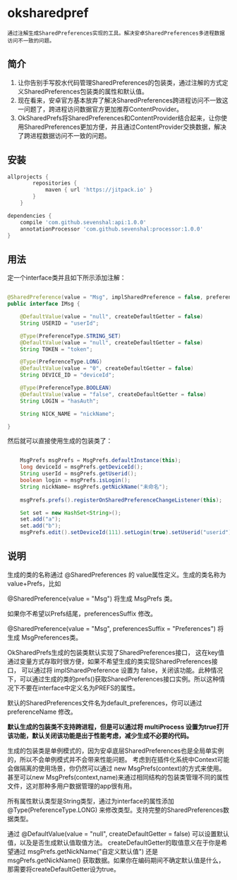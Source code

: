 # oksharedpref

```
通过注解生成SharedPreferences实现的工具。解决安卓SharedPreferences多进程数据访问不一致的问题。
```

## 简介
1. 让你告别手写胶水代码管理SharedPreferences的包装类，通过注解的方式定义SharedPreferences包装类的属性和默认值。
2. 现在看来，安卓官方基本放弃了解决SharedPreferences跨进程访问不一致这一问题了，跨进程访问数据官方更加推荐ContentProvider。
3. OkSharedPrefs将SharedPreferences和ContentProvider结合起来，让你使用SharedPreferences更加方便，并且通过ContentProvider交换数据，解决了跨进程数据访问不一致的问题。

## 安装

```groovy
allprojects {
		repositories {
			maven { url 'https://jitpack.io' }
		}
	}

dependencies {
    compile 'com.github.sevenshal:api:1.0.0'
    annotationProcessor 'com.github.sevenshal:processor:1.0.0'
}
```

## 用法

定一个interface类并且如下所示添加注解：

```java

@SharedPreference(value = "Msg", implSharedPreference = false, preferenceName = "msg", multiProcess = false)
public interface IMsg {

    @DefaultValue(value = "null", createDefaultGetter = false)
    String USERID = "userId";

    @Type(PreferenceType.STRING_SET)
    @DefaultValue(value = "null", createDefaultGetter = false)
    String TOKEN = "token";

    @Type(PreferenceType.LONG)
    @DefaultValue(value = "0", createDefaultGetter = false)
    String DEVICE_ID = "deviceId";

    @Type(PreferenceType.BOOLEAN)
    @DefaultValue(value = "false", createDefaultGetter = false)
    String LOGIN = "hasAuth";

    String NICK_NAME = "nickName";

}
```

然后就可以直接使用生成的包装类了：

``` java

    MsgPrefs msgPrefs = MsgPrefs.defaultInstance(this);
    long deviceId = msgPrefs.getDeviceId();
    String userId = msgPrefs.getUserid();
    boolean login = msgPrefs.isLogin();
    String nickName= msgPrefs.getNickName("未命名");
    
    msgPrefs.prefs().registerOnSharedPreferenceChangeListener(this);

    Set set = new HashSet<String>();
    set.add("a");
    set.add("b");
    msgPrefs.edit().setDeviceId(111).setLogin(true).setUserid("userid").setToken(set).apply();

```

## 说明
生成的类的名称通过 @SharedPreferences 的 value属性定义。生成的类名称为 value+Prefs，比如

@SharedPreference(value = "Msg") 将生成 MsgPrefs 类。

如果你不希望以Prefs结尾，preferencesSuffix 修改。

@SharedPreference(value = "Msg", preferencesSuffix = "Preferences") 将生成 MsgPreferences类。

OkSharedPrefs生成的包装类默认实现了SharedPreferences接口，
这在key值通过变量方式存取时很方便，如果不希望生成的类实现SharedPreferences接口，
可以通过将 implSharedPreference 设置为 false，关闭该功能。此种情况下，可以通过生成的类的prefs()获取SharedPreferences接口实例。所以这种情况下不要在interface中定义名为PREFS的属性。

默认的SharedPreferences文件名为default_preferences，你可以通过 preferenceName 修改。

**默认生成的包装类不支持跨进程，但是可以通过将 multiProcess 设置为true打开该功能，默认关闭该功能是出于性能考虑，减少生成不必要的代码。**

生成的包装类是单例模式的，因为安卓底层SharedPreferences也是全局单实例的，所以不会单例模式并不会带来性能问题。
考虑到在插件化系统中Context可能会做隔离的使用场景，你仍然可以通过 new MsgPrefs(context)的方式来使用。
甚至可以new MsgPrefs(context,name)来通过相同结构的包装类管理不同的属性文件，这对那种多用户数据管理的app很有用。

所有属性默认类型是String类型，通过为interface的属性添加
@Type(PreferenceType.LONG)
来修改类型。支持完整的SharedPreferences数据类型。

通过 @DefaultValue(value = "null", createDefaultGetter = false) 可以设置默认值，以及是否生成默认值取值方法。
createDefaultGetter的取值意义在于你是希望通过 msgPrefs.getNickName("自定义默认值") 还是 msgPrefs.getNickName() 获取数据。如果你在编码期间不确定默认值是什么，那需要将createDefaultGetter设为true。

